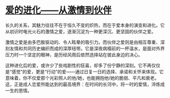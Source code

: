 # [爱的进化——从激情到伙伴](https://hoo.be/hongt)

长久的关系，其魅力往往不在于恒久不变的炽热，而在于爱本身的演变和进化。它从初识时电光火石的激情之爱，逐渐沉淀为一种更深沉、更坚固的伙伴之爱。

激情之爱是由多巴胺驱动的、令人眩晕的吸引力。而伙伴之爱则是由相互尊重、深刻友情和共同历史编织而成的深厚纽带。它是深夜病榻前的一杯温水，是面对外界压力时一个坚定的眼神，是历经风雨后依然选择站在彼此身边的决心。

这种进化后的爱，或许少了些戏剧性的狂喜，却多了份宁静的深刻。它不再仅仅是“感觉”的爱，更是“行动”的爱——通过日复一日的选择、承诺和关怀来体现。它意味着，你不仅爱那个光彩照人的他/她，也能拥抱他/她的脆弱、平凡和衰老。这，正是成人恋爱所能达到的最高境界：在时间的长河中，将一时的爱情，淬炼成一生的恩情。
